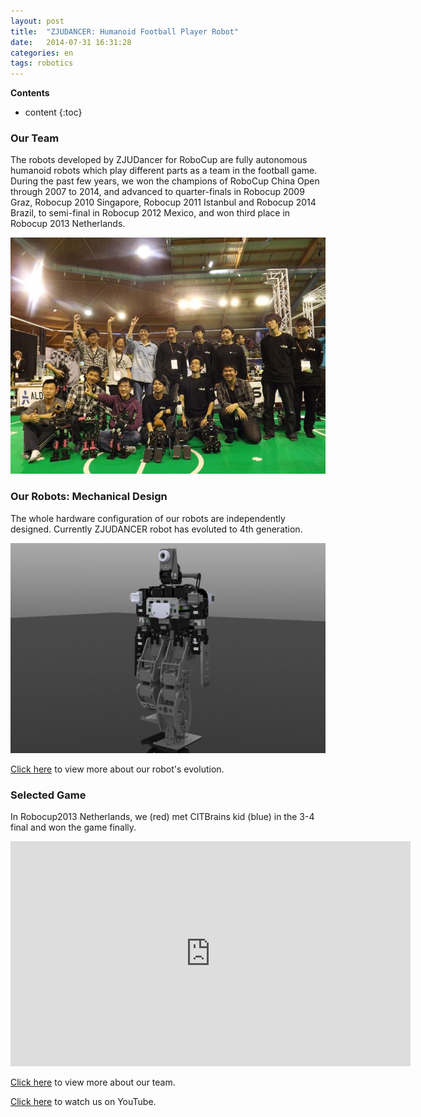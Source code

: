 ```yaml
---
layout: post
title:  "ZJUDANCER: Humanoid Football Player Robot"
date:   2014-07-31 16:31:28
categories: en
tags: robotics
---
```


__Contents__

* content
{:toc}

### Our Team

The robots developed by ZJUDancer for RoboCup are fully autonomous humanoid robots which play different parts as a team in the football game. During the past few years, we won the champions of RoboCup China Open through 2007 to 2014, and advanced to quarter-finals in Robocup 2009 Graz, Robocup 2010 Singapore, Robocup 2011 Istanbul and Robocup 2014 Brazil, to semi-final in Robocup 2012 Mexico, and won third place in Robocup 2013 Netherlands.

<img  src="/images/dancerteam.jpg">

### Our Robots: Mechanical Design

The whole hardware configuration of our robots are independently designed. Currently ZJUDANCER robot has evoluted to 4th generation.

<img  src="/images/dancer.jpg">
	
[Click here](http://www.nlict.zju.edu.cn/zjudancer/robots.html) to view more about our robot's evolution.


### Selected Game

In Robocup2013 Netherlands, we (red) met CITBrains kid (blue) in the 3-4 final and won the game finally.

<iframe width="640" height="360" src="https://www.youtube.com/embed/AyXuNiPpCmk?feature=player_embedded" frameborder="0" allowfullscreen></iframe>
<br>

[Click here](http://www.nlict.zju.edu.cn/zjudancer/index.html) to view more about our team.

[Click here](https://www.youtube.com/user/ZJUDancer) to watch us on YouTube.
